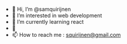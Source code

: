 - 👋 Hi, I’m @samquirijnen
- 👀 I’m interested in web development
- 🌱 I’m currently learning react
- 💞️
- 📫 How to reach me : squirijnen@gmail.com

<!---
samquirijnen/samquirijnen is a ✨ special ✨ repository because its `README.md` (this file) appears on your GitHub profile.
You can click the Preview link to take a look at your changes.
--->
